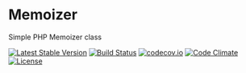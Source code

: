 # Memoizer

Simple PHP Memoizer class

[![Latest Stable Version](https://poser.pugx.org/ganglio/Memoizer/v/stable)](https://packagist.org/packages/ganglio/Memoizer)
[![Build Status](https://travis-ci.org/ganglio/Memoizer.svg?branch=master)](https://travis-ci.org/ganglio/Memoizer)
[![codecov.io](http://codecov.io/github/ganglio/Memoizer/coverage.svg?branch=master)](http://codecov.io/github/ganglio/Memoizer?branch=master)
[![Code Climate](https://codeclimate.com/github/ganglio/Memoizer/badges/gpa.svg)](https://codeclimate.com/ganglio/Memoizer)
[![License](https://poser.pugx.org/ganglio/Memoizer/license)](https://packagist.org/packages/ganglio/Memoizer)
